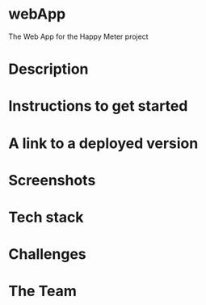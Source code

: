 webApp
======

The Web App for the Happy Meter project

Description
============

Instructions to get started
==============================

A link to a deployed version
==============================

Screenshots
==================

Tech stack
============


Challenges
==================

The Team
==================
